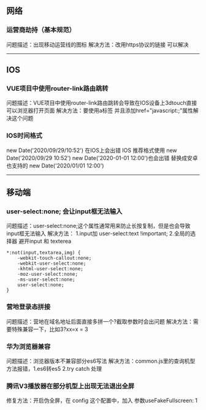 ## 网络

### 运营商劫持（基本规范）
问题描述：出现移动运营线的图标
解决方法：改用https协议的链接 可以解决

----------

## IOS

### VUE项目中使用router-link路由跳转
问题描述：VUE项目中使用router-link路由跳转会导致在IOS设备上3dtouch直接可以浏览器打开页面
解决方法：要使用a标签 并且添加href="javascript:;"属性解决这个问题

### IOS时间格式
new Date('2020/09/29/10:52') 在IOS上会出错
IOS 推荐格式使用  new Date('2020/09/29 10:52')
new Date('2020-01-01 12:00')也会出错
替换成安卓也支持的  new Date('2020/01/01 12:00')

----------

## 移动端

### user-select:none; 会让input框无法输入
问题描述：user-select:none;这个属性通常用来防止长按复制，但是也会导致input框无法输入
解决方法：
1.input加 user-select:text !important;
2.全局的选择器 避开input 和 texterea

``` 
*:not(input,textarea,img) {
    -webkit-touch-callout:none;  
    -webkit-user-select:none; 
    -khtml-user-select:none; 
    -moz-user-select:none; 
    -ms-user-select:none;  
    user-select:none;
}
``` 

### 营地登录态拼接  
问题描述：营地在域名地址后面直接多拼一个?截取参数时会出问题
解决方法：需要特殊兼容一下，比如3?xx=x = 3 

### 华为浏览器兼容
问题描述：浏览器版本不兼容部分es6写法
解决方法：common.js里的查询机型方法报错，1.es6转es5 2.try catch 处理

### 腾讯V3播放器在部分机型上出现无法退出全屏
修复方法：开启伪全屏，在 config 这个配置中，加入  参数useFakeFullscreen: 1 
